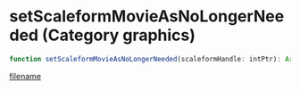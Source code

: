 # setScaleformMovieAsNoLongerNeeded (Category graphics)

```js
function setScaleformMovieAsNoLongerNeeded(scaleformHandle: intPtr): Array
```

[filename](setScaleformMovieAsNoLongerNeeded_m.md ':include')